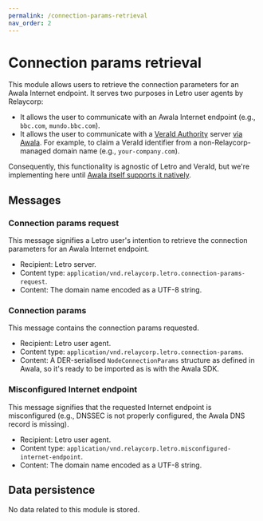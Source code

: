 ```yaml
---
permalink: /connection-params-retrieval
nav_order: 2
---
```


# Connection params retrieval

This module allows users to retrieve the connection parameters for an Awala Internet endpoint. It serves two purposes in Letro user agents by Relaycorp:

- It allows the user to communicate with an Awala Internet endpoint (e.g., `bbc.com`, `mundo.bbc.com`).
- It allows the user to communicate with a [VeraId Authority](https://docs.relaycorp.tech/veraid-authority/) server [via Awala](https://docs.relaycorp.tech/veraid-authority/awala). For example, to claim a VeraId identifier from a non-Relaycorp-managed domain name (e.g., `your-company.com`).

Consequently, this functionality is agnostic of Letro and VeraId, but we're implementing here until [Awala itself supports it natively](https://github.com/AwalaNetwork/specs/issues/101).

## Messages

### Connection params request

This message signifies a Letro user's intention to retrieve the connection parameters for an Awala Internet endpoint.

- Recipient: Letro server.
- Content type: `application/vnd.relaycorp.letro.connection-params-request`.
- Content: The domain name encoded as a UTF-8 string.

### Connection params

This message contains the connection params requested.

- Recipient: Letro user agent.
- Content type: `application/vnd.relaycorp.letro.connection-params`.
- Content: A DER-serialised `NodeConnectionParams` structure as defined in Awala, so it's ready to be imported as is with the Awala SDK.

### Misconfigured Internet endpoint

This message signifies that the requested Internet endpoint is misconfigured (e.g., DNSSEC is not properly configured, the Awala DNS record is missing).

- Recipient: Letro user agent.
- Content type: `application/vnd.relaycorp.letro.misconfigured-internet-endpoint`.
- Content: The domain name encoded as a UTF-8 string.

## Data persistence

No data related to this module is stored.

